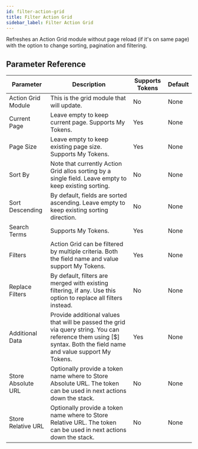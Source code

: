 ```yaml
---
id: filter-action-grid
title: Filter Action Grid
sidebar_label: Filter Action Grid
---
```



Refreshes an Action Grid module without page reload (if it's on same page) with the option to change sorting, pagination and filtering.

## Parameter Reference
| Parameter | Description | Supports Tokens | Default |
| -- | -- | -- | -- |
| Action Grid Module | This is the grid module that will update. | No | None |
| Current Page | Leave empty to keep current page. Supports My Tokens. | Yes | None |
| Page Size | Leave empty to keep existing page size. Supports My Tokens. | Yes | None |
| Sort By | Note that currently Action Grid allos sorting by a single field. Leave empty to keep existing sorting. | No | None |
| Sort Descending | By default, fields are sorted ascending. Leave empty to keep existing sorting direction. | No | None |
| Search Terms | Supports My Tokens. | Yes | None |
| Filters | Action Grid can be filtered by multiple criteria. Both the field name and value support My Tokens. | Yes | None |
| Replace Filters | By default, filters are merged with existing filtering, if any. Use this option to replace all filters instead. | No | None |
| Additional Data | Provide additional values that will be passed the grid via query string. You can reference them using [$] syntax. Both the field name and value support My Tokens. | Yes | None |
| Store Absolute URL | Optionally provide a token name where to Store Absolute URL. The token can be used in next actions down the stack. | No | None |
| Store Relative URL | Optionally provide a token name where to Store Relative URL. The token can be used in next actions down the stack. | No | None |
